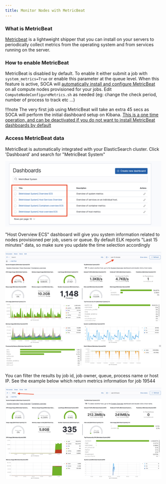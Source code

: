 ```yaml
---
title: Monitor Nodes with MetricBeat
---
```


### What is MetricBeat

[Metricbeat](https://www.elastic.co/beats/metricbeat) is a lightweight shipper that you can install on your servers to periodically collect metrics from the operating system and from services running on the server.


### How to enable MetricBeat

MetricBeat is disabled by default. To enable it either submit a job with `system_metrics=True` or enable this parameter at the queue level. When this feature is active, SOCA will [automatically install and configure MetricBeat](https://github.com/awslabs/scale-out-computing-on-aws/blob/main/source/soca/cluster_node_bootstrap/ComputeNodeConfigureMetrics.sh) on all compute nodes provisioned for your jobs. Edit `ComputeNodeConfigureMetrics.sh` as needed (eg: change the check period, number of process to track etc ...)

!!!note 
    The very first job using MetricBeat will take an extra 45 secs as SOCA will perform the initial dashboard setup on Kibana. [This is a one time operation, and can be deactivated if you do not want to install MetricBeat dashboards by default](https://github.com/awslabs/scale-out-computing-on-aws/blob/main/source/soca/cluster_node_bootstrap/ComputeNodeConfigureMetrics.sh#L37-L44)

### Access MetricBeat data

MetricBeat is automatically integrated with your ElasticSearch cluster. Click 'Dashboard' and search for "MetricBeat System"

![](../imgs/metricbeat-1.png)

"Host Overview ECS" dashboard will give you system information related to nodes provisioned per job, users or queue. By default ELK reports "Last 15 minutes" data, so make sure you update the time selection accordingly

![](../imgs/metricbeat-2.png)

You can filter the results by job id, job owner, queue, process name or host IP. See the example below which return metrics information for job 19544

![](../imgs/metricbeat-3.png)

